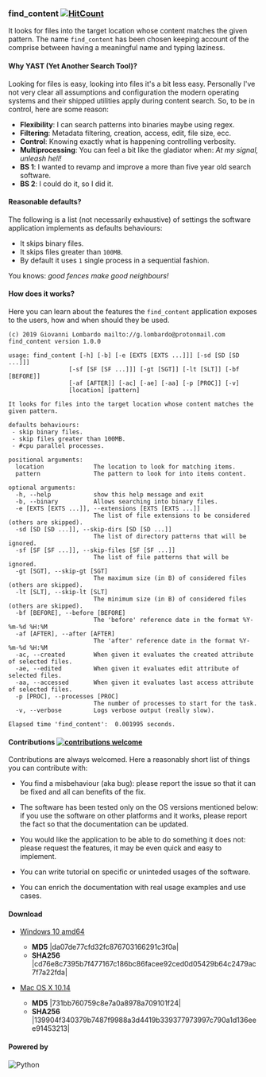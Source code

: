 ### find_content [![HitCount](http://hits.dwyl.io/GiovaLomba/wd.svg?style=plastic)](http://hits.dwyl.io/GiovaLomba/find_content)

It looks for files into the target location whose content matches the 
given pattern. The name `find_content` has been chosen keeping account
of the comprise between having a meaningful name and typing laziness.

#### Why YAST (Yet Another Search Tool)?

Looking for files is easy, looking into files it's a bit less easy.
Personally I've not very clear all assumptions and configuration the
modern operating systems and their shipped utilities apply during
content search. So, to be in control, here are some reason:

+ **Flexibility**: I can search patterns into binaries maybe using
  regex.
+ **Filtering**: Metadata filtering, creation, access, edit, file size,
  ecc.
+ **Control**: Knowing exactly what is happening controlling verbosity.
+ **Multiprocessing**: You can feel a bit like the gladiator when: *At
  my signal, unleash hell!*
+ **BS 1**: I wanted to revamp and improve a more than five year old
  search software.
+ **BS 2**: I could do it, so I did it.

#### Reasonable defaults?

The following is a list (not necessarily exhaustive) of settings the 
software application implements as defaults behaviours:

-  It skips binary files.
 - It skips files greater than `100MB`.
-  By default it uses `1` single process in a sequential fashion.
 
 You knows: *good fences make good neighbours!*
 
#### How does it works?

Here you can learn about the features the `find_content` application
exposes to the users, how and when should they be used.

```
(c) 2019 Giovanni Lombardo mailto://g.lombardo@protonmail.com
find_content version 1.0.0

usage: find_content [-h] [-b] [-e [EXTS [EXTS ...]]] [-sd [SD [SD ...]]]
                 [-sf [SF [SF ...]]] [-gt [SGT]] [-lt [SLT]] [-bf [BEFORE]]
                 [-af [AFTER]] [-ac] [-ae] [-aa] [-p [PROC]] [-v]
                 [location] [pattern]

It looks for files into the target location whose content matches the given pattern.

defaults behaviours:
 - skip binary files.
 - skip files greater than 100MB.
 - #cpu parallel processes.

positional arguments:
  location              The location to look for matching items.
  pattern               The pattern to look for into items content.

optional arguments:
  -h, --help            show this help message and exit
  -b, --binary          Allows searching into binary files.
  -e [EXTS [EXTS ...]], --extensions [EXTS [EXTS ...]]
                        The list of file extensions to be considered (others are skipped).
  -sd [SD [SD ...]], --skip-dirs [SD [SD ...]]
                        The list of directory patterns that will be ignored.
  -sf [SF [SF ...]], --skip-files [SF [SF ...]]
                        The list of file patterns that will be ignored.
  -gt [SGT], --skip-gt [SGT]
                        The maximum size (in B) of considered files (others are skipped).
  -lt [SLT], --skip-lt [SLT]
                        The minimum size (in B) of considered files (others are skipped).
  -bf [BEFORE], --before [BEFORE]
                        The 'before' reference date in the format %Y-%m-%d %H:%M
  -af [AFTER], --after [AFTER]
                        The 'after' reference date in the format %Y-%m-%d %H:%M
  -ac, --created        When given it evaluates the created attribute of selected files.
  -ae, --edited         When given it evaluates edit attribute of selected files.
  -aa, --accessed       When given it evaluates last access attribute of selected files.
  -p [PROC], --processes [PROC]
                        The number of processes to start for the task.
  -v, --verbose         Logs verbose output (really slow).
  
Elapsed time 'find_content':  0.001995 seconds.
```

#### Contributions [![contributions welcome](https://img.shields.io/badge/contributions-welcome-brightgreen.svg?style=plastic)](https://github.com/GiovaLomba/find_content/issues)

Contributions are always welcomed. Here a reasonably short list of
things you can contribute with:

+ You find a misbehaviour (aka bug): please report the issue so that it
can be fixed and all can benefits of the fix.

+ The software has been tested only on the OS versions mentioned below:
if you use the software on other platforms and it works, please report
the fact so that the documentation can be updated.

+ You would like the application to be able to do something it does not:
please request the features, it may be even quick and easy to implement.

+ You can write tutorial on specific or uninteded usages of the software.

+ You can enrich the documentation with real usage examples and use cases.

#### Download

 + [Windows 10 amd64](https://github.com/GiovaLomba/find_content/raw/master/find_content.exe)
   - **MD5**      |da07de77cfd32fc876703166291c3f0a|
   - **SHA256**   |cd76e8c7395b7f477167c186bc86facee92ced0d05429b64c2479ac7f7a22fda|
   
 + [Mac OS X 10.14](https://github.com/GiovaLomba/find_content/raw/master/find_content_osx)
   - **MD5**      |731bb760759c8e7a0a8978a709101f24|
   - **SHA256**   |139904f340379b7487f9988a3d4419b339377973997c790a1d136eee91453213|
 
#### Powered by

![Python](https://www.python.org/static/img/python-logo.png "Python")
<br/> 

<!--
![PyInstaller](https://www.pyinstaller.org/_images/pyinstaller-draft1c-header-trans.png)
-->
